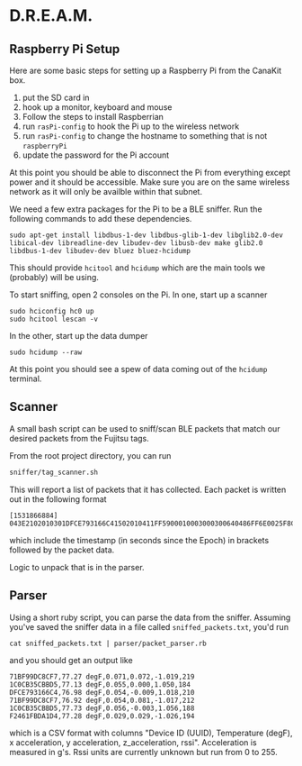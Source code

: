 # D.R.E.A.M.

## Raspberry Pi Setup

Here are some basic steps for setting up a Raspberry Pi from the CanaKit box.

1. put the SD card in
1. hook up a monitor, keyboard and mouse
1. Follow the steps to install Raspberrian
1. run `rasPi-config` to hook the Pi up to the wireless network
1. run `rasPi-config` to change the hostname to something that is not `raspberryPi`
1. update the password for the Pi account

At this point you should be able to disconnect the Pi from everything except power and it should be accessible.
Make sure you are on the same wireless network as it will only be availble within that subnet.

We need a few extra packages for the Pi to be a BLE sniffer.  Run the following commands to add these dependencies.

```
sudo apt-get install libdbus-1-dev libdbus-glib-1-dev libglib2.0-dev libical-dev libreadline-dev libudev-dev libusb-dev make glib2.0 libdbus-1-dev libudev-dev bluez bluez-hcidump
```

This should provide `hcitool` and `hcidump` which are the main tools we (probably) will be using.

To start sniffing, open 2 consoles on the Pi.  In one, start up a scanner

```
sudo hciconfig hc0 up
sudo hcitool lescan -v
```

In the other, start up the data dumper
```
sudo hcidump --raw
```

At this point you should see a spew of data coming out of the `hcidump` terminal.


## Scanner

A small bash script can be used to sniff/scan BLE packets that match our desired packets from the Fujitsu tags.

From the root project directory, you can run

```bash
sniffer/tag_scanner.sh
```

This will report a list of packets that it has collected.   Each packet is written out in the following format

```
[1531866884] 043E2102010301DFCE793166C41502010411FF5900010003000300640486FF6E0025F8C2
```
which include the timestamp (in seconds since the Epoch) in brackets followed by the packet data.

Logic to unpack that is in the parser.

## Parser

Using a short ruby script, you can parse the data from the sniffer.  Assuming you've saved the sniffer data in a file called `sniffed_packets.txt`, you'd run

```
cat sniffed_packets.txt | parser/packet_parser.rb
```

and you should get an output like
```
71BF99DC8CF7,77.27 degF,0.071,0.072,-1.019,219
1C0CB35CBBD5,77.13 degF,0.055,0.000,1.050,184
DFCE793166C4,76.98 degF,0.054,-0.009,1.018,210
71BF99DC8CF7,76.92 degF,0.054,0.081,-1.017,212
1C0CB35CBBD5,77.73 degF,0.056,-0.003,1.056,188
F2461FBDA1D4,77.28 degF,0.029,0.029,-1.026,194
```

which is a CSV format with columns "Device ID (UUID), Temperature (degF), x acceleration, y acceleration, z_acceleration, rssi".
Acceleration is measured in g's.  Rssi units are currently unknown but run from 0 to 255.

